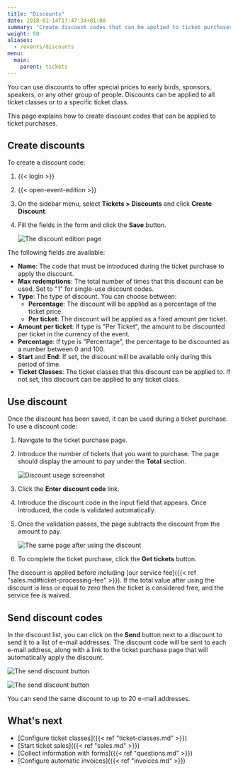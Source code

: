 ```yaml
---
title: "Discounts"
date: 2018-01-14T17:47:34+01:00
summary: "Create discount codes that can be applied to ticket purchases."
weight: 50
aliases:
  - /events/discounts
menu:
  main:
    parent: tickets
---
```


You can use discounts to offer special prices to early birds, sponsors, speakers, or any other group of people. Discounts can be applied to all ticket classes or to a specific ticket class.

This page explains how to create discount codes that can be applied to ticket purchases.

## Create discounts

To create a discount code:

1. {{< login >}}
1. {{< open-event-edition >}}
1. On the sidebar menu, select **Tickets > Discounts** and click **Create Discount**.
1. Fill the fields in the form and click the **Save** button.

   ![The discount edition page](/img/screenshots/events/discounts-edit.avif)

The following fields are available:

- **Name**: The code that must be introduced during the ticket purchase to apply the discount.
- **Max redemptions**: The total number of times that this discount can be used. Set to "1" for single-use discount codes.
- **Type**: The type of discount. You can choose between:
  - **Percentage**: The discount will be applied as a percentage of the ticket price.
  - **Per ticket**: The discount will be applied as a fixed amount per ticket.
- **Amount per ticket**: If type is "Per Ticket", the amount to be discounted per ticket in the currency of the event.
- **Percentage**: If type is "Percentage", the percentage to be discounted as a number between 0 and 100.
- **Start** and **End**: If set, the discount will be available only during this period of time.
- **Ticket Classes**: The ticket classes that this discount can be applied to. If not set, this discount can be applied to any ticket class.

## Use discount

Once the discount has been saved, it can be used during a ticket purchase. To use a discount code:

1. Navigate to the ticket purchase page.
2. Introduce the number of tickets that you want to purchase. The page should display the amount to pay under the **Total** section.

   ![Discount usage screenshot](/img/screenshots/events/discounts-use-before.avif)

3. Click the **Enter discount code** link.
4. Introduce the discount code in the input field that appears. Once introduced, the code is validated automatically.
5. Once the validation passes, the page subtracts the discount from the amount to pay.

   ![The same page after using the discount](/img/screenshots/events/discounts-use-after.avif)

6. To complete the ticket purchase, click the **Get tickets** button.

The discount is applied before including [our service fee]({{< ref "sales.md#ticket-processing-fee" >}}). If the total value after using the discount is less or equal to zero then the ticket is considered free, and the service fee is waived.

## Send discount codes

In the discount list, you can click on the **Send** button next to a discount to send it to a list of e-mail addresses. The discount code will be sent to each e-mail address, along with a link to the ticket purchase page that will automatically apply the discount.

![The send discount button](/img/screenshots/tickets/discount-send.avif)

![The send discount button](/img/screenshots/tickets/discount-send-2.avif)

You can send the same discount to up to 20 e-mail addresses.

## What's next

- [Configure ticket classes]({{< ref "ticket-classes.md" >}})
- [Start ticket sales]({{< ref "sales.md" >}})
- [Collect information with forms]({{< ref "questions.md" >}})
- [Configure automatic invoices]({{< ref "invoices.md" >}})
